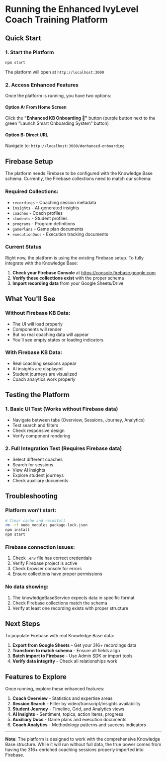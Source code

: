 # Running the Enhanced IvyLevel Coach Training Platform

## Quick Start

### 1. Start the Platform

```bash
npm start
```

The platform will open at `http://localhost:3000`

### 2. Access Enhanced Features

Once the platform is running, you have two options:

#### Option A: From Home Screen
Click the **"Enhanced KB Onboarding 🚀"** button (purple button next to the green "Launch Smart Onboarding System" button)

#### Option B: Direct URL
Navigate to: `http://localhost:3000/#enhanced-onboarding`

## Firebase Setup

The platform needs Firebase to be configured with the Knowledge Base schema. Currently, the Firebase collections need to match our schema:

### Required Collections:
- `recordings` - Coaching session metadata
- `insights` - AI-generated insights  
- `coaches` - Coach profiles
- `students` - Student profiles
- `programs` - Program definitions
- `gamePlans` - Game plan documents
- `executionDocs` - Execution tracking documents

### Current Status

Right now, the platform is using the existing Firebase setup. To fully integrate with the Knowledge Base:

1. **Check your Firebase Console** at https://console.firebase.google.com
2. **Verify these collections exist** with the proper schema
3. **Import recording data** from your Google Sheets/Drive

## What You'll See

### Without Firebase KB Data:
- The UI will load properly
- Components will render
- But no real coaching data will appear
- You'll see empty states or loading indicators

### With Firebase KB Data:
- Real coaching sessions appear
- AI insights are displayed
- Student journeys are visualized
- Coach analytics work properly

## Testing the Platform

### 1. Basic UI Test (Works without Firebase data)
- Navigate between tabs (Overview, Sessions, Journey, Analytics)
- Test search and filters
- Check responsive design
- Verify component rendering

### 2. Full Integration Test (Requires Firebase data)
- Select different coaches
- Search for sessions
- View AI insights
- Explore student journeys
- Check auxiliary documents

## Troubleshooting

### Platform won't start:
```bash
# Clear cache and reinstall
rm -rf node_modules package-lock.json
npm install
npm start
```

### Firebase connection issues:
1. Check `.env` file has correct credentials
2. Verify Firebase project is active
3. Check browser console for errors
4. Ensure collections have proper permissions

### No data showing:
1. The knowledgeBaseService expects data in specific format
2. Check Firebase collections match the schema
3. Verify at least one recording exists with proper structure

## Next Steps

To populate Firebase with real Knowledge Base data:

1. **Export from Google Sheets** - Get your 316+ recordings data
2. **Transform to match schema** - Ensure all fields align
3. **Batch import to Firebase** - Use Admin SDK or import tools
4. **Verify data integrity** - Check all relationships work

## Features to Explore

Once running, explore these enhanced features:

1. **Coach Overview** - Statistics and expertise areas
2. **Session Search** - Filter by video/transcript/insights availability  
3. **Student Journey** - Timeline, Grid, and Analytics views
4. **AI Insights** - Sentiment, topics, action items, progress
5. **Auxiliary Docs** - Game plans and execution documents
6. **Coach Analytics** - Methodology patterns and success indicators

---

**Note**: The platform is designed to work with the comprehensive Knowledge Base structure. While it will run without full data, the true power comes from having the 316+ enriched coaching sessions properly imported into Firebase.